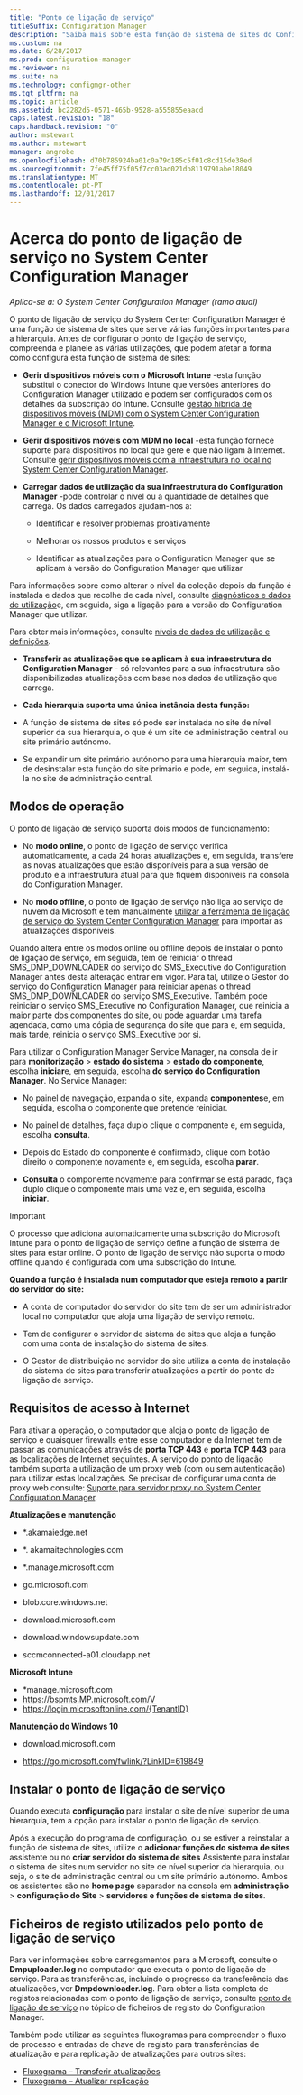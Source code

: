 ```yaml
---
title: "Ponto de ligação de serviço"
titleSuffix: Configuration Manager
description: "Saiba mais sobre esta função de sistema de sites do Configuration Manager e compreenda e planeie as várias utilizações."
ms.custom: na
ms.date: 6/28/2017
ms.prod: configuration-manager
ms.reviewer: na
ms.suite: na
ms.technology: configmgr-other
ms.tgt_pltfrm: na
ms.topic: article
ms.assetid: bc2282d5-0571-465b-9528-a555855eaacd
caps.latest.revision: "18"
caps.handback.revision: "0"
author: mstewart
ms.author: mstewart
manager: angrobe
ms.openlocfilehash: d70b785924ba01c0a79d185c5f01c8cd15de38ed
ms.sourcegitcommit: 7fe45ff75f05f7cc03ad021db8119791abe18049
ms.translationtype: MT
ms.contentlocale: pt-PT
ms.lasthandoff: 12/01/2017
---
```

# <a name="about-the-service-connection-point-in-system-center-configuration-manager"></a>Acerca do ponto de ligação de serviço no System Center Configuration Manager

*Aplica-se a: O System Center Configuration Manager (ramo atual)*

O ponto de ligação de serviço do System Center Configuration Manager é uma função de sistema de sites que serve várias funções importantes para a hierarquia. Antes de configurar o ponto de ligação de serviço, compreenda e planeie as várias utilizações, que podem afetar a forma como configura esta função de sistema de sites:  

-   **Gerir dispositivos móveis com o Microsoft Intune** -esta função substitui o conector do Windows Intune que versões anteriores do Configuration Manager utilizado e podem ser configurados com os detalhes da subscrição do Intune. Consulte [gestão híbrida de dispositivos móveis (MDM) com o System Center Configuration Manager e o Microsoft Intune](../../../../mdm/understand/hybrid-mobile-device-management.md).  

-   **Gerir dispositivos móveis com MDM no local** -esta função fornece suporte para dispositivos no local que gere e que não ligam à Internet. Consulte [gerir dispositivos móveis com a infraestrutura no local no System Center Configuration Manager](../../../../mdm/understand/manage-mobile-devices-with-on-premises-infrastructure.md).  

-   **Carregar dados de utilização da sua infraestrutura do Configuration Manager** -pode controlar o nível ou a quantidade de detalhes que carrega. Os dados carregados ajudam-nos a:  

    -   Identificar e resolver problemas proativamente  

    -   Melhorar os nossos produtos e serviços  

    -   Identificar as atualizações para o Configuration Manager que se aplicam à versão do Configuration Manager que utilizar  

  Para informações sobre como alterar o nível da coleção depois da função é instalada e dados que recolhe de cada nível, consulte [diagnósticos e dados de utilização](/sccm/core/plan-design/diagnostics/diagnostics-and-usage-data)e, em seguida, siga a ligação para a versão do Configuration Manager que utilizar.  

  Para obter mais informações, consulte [níveis de dados de utilização e definições](../../../../core/servers/deploy/install/setup-reference.md#bkmk_usage).  

-   **Transferir as atualizações que se aplicam à sua infraestrutura do Configuration Manager** - só relevantes para a sua infraestrutura são disponibilizadas atualizações com base nos dados de utilização que carrega.  

- **Cada hierarquia suporta uma única instância desta função:**  

 -   A função de sistema de sites só pode ser instalada no site de nível superior da sua hierarquia, o que é um site de administração central ou site primário autónomo.  

  -   Se expandir um site primário autónomo para uma hierarquia maior, tem de desinstalar esta função do site primário e pode, em seguida, instalá-la no site de administração central.  


##  <a name="bkmk_modes"></a>Modos de operação  
 O ponto de ligação de serviço suporta dois modos de funcionamento:  

-   No **modo online**, o ponto de ligação de serviço verifica automaticamente, a cada 24 horas atualizações e, em seguida, transfere as novas atualizações que estão disponíveis para a sua versão de produto e a infraestrutura atual para que fiquem disponíveis na consola do Configuration Manager.  

-   No **modo offline**, o ponto de ligação de serviço não liga ao serviço de nuvem da Microsoft e tem manualmente [utilizar a ferramenta de ligação de serviço do System Center Configuration Manager](../../../../core/servers/manage/use-the-service-connection-tool.md) para importar as atualizações disponíveis.  

Quando altera entre os modos online ou offline depois de instalar o ponto de ligação de serviço, em seguida, tem de reiniciar o thread SMS_DMP_DOWNLOADER do serviço do SMS_Executive do Configuration Manager antes desta alteração entrar em vigor. Para tal, utilize o Gestor do serviço do Configuration Manager para reiniciar apenas o thread SMS_DMP_DOWNLOADER do serviço SMS_Executive. Também pode reiniciar o serviço SMS_Executive no Configuration Manager, que reinicia a maior parte dos componentes do site, ou pode aguardar uma tarefa agendada, como uma cópia de segurança do site que para e, em seguida, mais tarde, reinicia o serviço SMS_Executive por si.  

Para utilizar o Configuration Manager Service Manager, na consola de ir para **monitorização** > **estado do sistema** > **estado do componente**, escolha **iniciar**e, em seguida, escolha **do serviço do Configuration Manager**. No Service Manager:  

-   No painel de navegação, expanda o site, expanda **componentes**e, em seguida, escolha o componente que pretende reiniciar.  

-   No painel de detalhes, faça duplo clique o componente e, em seguida, escolha **consulta**.  

-   Depois do Estado do componente é confirmado, clique com botão direito o componente novamente e, em seguida, escolha **parar**.  

-   **Consulta** o componente novamente para confirmar se está parado, faça duplo clique o componente mais uma vez e, em seguida, escolha **iniciar**.  

> [!IMPORTANT]  
>  O processo que adiciona automaticamente uma subscrição do Microsoft Intune para o ponto de ligação de serviço define a função de sistema de sites para estar online. O ponto de ligação de serviço não suporta o modo offline quando é configurada com uma subscrição do Intune.  

**Quando a função é instalada num computador que esteja remoto a partir do servidor do site:**  

-   A conta de computador do servidor do site tem de ser um administrador local no computador que aloja uma ligação de serviço remoto.

-   Tem de configurar o servidor de sistema de sites que aloja a função com uma conta de instalação do sistema de sites.  

-   O Gestor de distribuição no servidor do site utiliza a conta de instalação do sistema de sites para transferir atualizações a partir do ponto de ligação de serviço.

##  <a name="bkmk_urls"></a>Requisitos de acesso à Internet  
Para ativar a operação, o computador que aloja o ponto de ligação de serviço e quaisquer firewalls entre esse computador e da Internet tem de passar as comunicações através de **porta TCP 443** e **porta TCP 443** para as localizações de Internet seguintes. A serviço do ponto de ligação também suporta a utilização de um proxy web (com ou sem autenticação) para utilizar estas localizações.  Se precisar de configurar uma conta de proxy web consulte: [Suporte para servidor proxy no System Center Configuration Manager](/sccm/core/plan-design/network/proxy-server-support).

**Atualizações e manutenção**  

-   *.akamaiedge.net  

-   *. akamaitechnologies.com 

-   *.manage.microsoft.com

-   go.microsoft.com

-   blob.core.windows.net  

-   download.microsoft.com  

-   download.windowsupdate.com

-   sccmconnected-a01.cloudapp.net  

**Microsoft Intune**  

-   *manage.microsoft.com  
-   https://bspmts.MP.microsoft.com/V
-   https://login.microsoftonline.com/{TenantID}


**Manutenção do Windows 10**  

-   download.microsoft.com  

-   https://go.microsoft.com/fwlink/?LinkID=619849  

## <a name="install-the-service-connection-point"></a>Instalar o ponto de ligação de serviço
Quando executa **configuração** para instalar o site de nível superior de uma hierarquia, tem a opção para instalar o ponto de ligação de serviço.

Após a execução do programa de configuração, ou se estiver a reinstalar a função de sistema de sites, utilize o **adicionar funções do sistema de sites** assistente ou no **criar servidor do sistema de sites** Assistente para instalar o sistema de sites num servidor no site de nível superior da hierarquia, ou seja, o site de administração central ou um site primário autónomo. Ambos os assistentes são no **home page** separador na consola em **administração** > **configuração do Site** > **servidores e funções de sistema de sites**.

## <a name="log-files-used-by-the-service-connection-point"></a>Ficheiros de registo utilizados pelo ponto de ligação de serviço
Para ver informações sobre carregamentos para a Microsoft, consulte o **Dmpuploader.log** no computador que executa o ponto de ligação de serviço.  Para as transferências, incluindo o progresso da transferência das atualizações, ver **Dmpdownloader.log**. Para obter a lista completa de registos relacionadas com o ponto de ligação de serviço, consulte [ponto de ligação de serviço](/sccm/core/plan-design/hierarchy/log-files#BKMK_WITLog) no tópico de ficheiros de registo do Configuration Manager.

Também pode utilizar as seguintes fluxogramas para compreender o fluxo de processo e entradas de chave de registo para transferências de atualização e para replicação de atualizações para outros sites:
 - [Fluxograma – Transferir atualizações](/sccm/core/servers/manage/download-updates-flowchart)
 - [Fluxograma – Atualizar replicação](/sccm/core/servers/manage/update-replication-flowchart)
